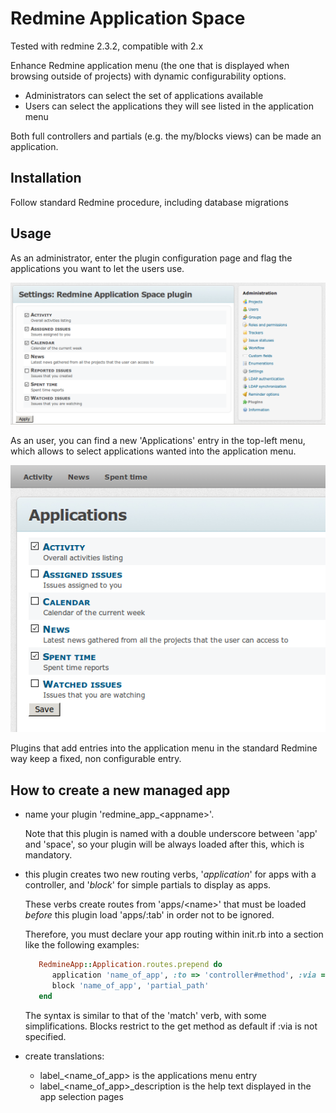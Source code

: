 # Redmine Application Space

Tested with redmine 2.3.2, compatible with 2.x

Enhance Redmine application menu (the one that is displayed when browsing outside of projects) with dynamic configurability options.
* Administrators can select the set of applications available
* Users can select the applications they will see listed in the application menu

Both full controllers and partials (e.g. the my/blocks views) can be made an application.

## Installation

Follow standard Redmine procedure, including database migrations

## Usage

As an administrator, enter the plugin configuration page and flag the applications you want to let the users use.

![Applications](screenshots/AdminSettings.png)

As an user, you can find a new 'Applications' entry in the top-left menu, which allows to select applications wanted into the application menu.

![Applications](screenshots/UserSettings.png)

Plugins that add entries into the application menu in the standard Redmine way keep a fixed, non configurable entry.

## How to create a new managed app

* name your plugin 'redmine_app_&lt;appname&gt;'. 
  
  Note that this plugin is named with a double underscore between 'app' and 'space', so your plugin will be always loaded after this, which is mandatory.
* this plugin creates two new routing verbs, '_application_' for apps with a controller, and '_block_' for simple partials to display as apps.
  
  These verbs create routes from 'apps/&lt;name&gt;' that must be loaded _before_ this plugin load 'apps/:tab' in order not to be ignored.
  
  Therefore, you must declare your app routing within init.rb into a section like the following examples:

  ```ruby
     RedmineApp::Application.routes.prepend do
        application 'name_of_app', :to => 'controller#method', :via => get
        block 'name_of_app', 'partial_path'
     end
  ```
  
  The syntax is similar to that of the 'match' verb, with some simplifications. Blocks restrict to the get method as default if :via is not specified.
* create translations:
  * label_&lt;name_of_app&gt; is the applications menu entry
  * label_&lt;name_of_app&gt;_description is the help text displayed in the app selection pages

